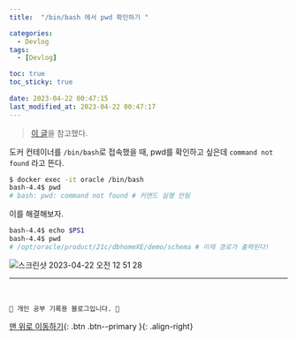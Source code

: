 ```yaml
---
title:  "/bin/bash 에서 pwd 확인하기 "

categories:
  - Devlog
tags:
  - [Devlog]

toc: true
toc_sticky: true
 
date: 2023-04-22 00:47:15
last_modified_at: 2023-04-22 00:47:17
---
```


>[이 글](https://jujupapa.tistory.com/58)을 참고했다.

도커 컨테이너를 `/bin/bash`로 접속했을 때, pwd를 확인하고 싶은데 `command not found` 라고 뜬다.<br>

```bash
$ docker exec -it oracle /bin/bash
bash-4.4$ pwd
# bash: pwd: command not found # 커맨드 실행 안됨
```
이를 해결해보자.

```bash
bash-4.4$ echo $PS1
bash-4.4$ pwd
# /opt/oracle/product/21c/dbhomeXE/demo/schema # 이제 경로가 출력된다!
```

![스크린샷 2023-04-22 오전 12 51 28](https://user-images.githubusercontent.com/59405576/233680455-183e197f-47a2-4fab-a01f-18f2f1f6d0a3.png)



















***
<br>


    💛 개인 공부 기록용 블로그입니다. 👻

[맨 위로 이동하기](#){: .btn .btn--primary }{: .align-right}